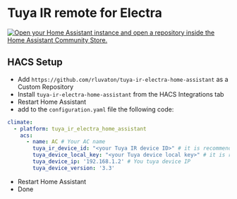 # Tuya IR remote for Electra

[![Open your Home Assistant instance and open a repository inside the Home Assistant Community Store.](https://my.home-assistant.io/badges/hacs_repository.svg)](https://my.home-assistant.io/redirect/hacs_repository/?owner=rluvaton&repository=tuya-ir-electra-home-assistant&category=integration)

## HACS Setup
- Add `https://github.com/rluvaton/tuya-ir-electra-home-assistant` as a Custom Repository
- Install `tuya-ir-electra-home-assistant` from the HACS Integrations tab
- Restart Home Assistant
- add to the `configuration.yaml` file the following code:
```yaml
climate:
  - platform: tuya_ir_electra_home_assistant
    acs:
      - name: AC # Your AC name
        tuya_ir_device_id: "<your Tuya IR device ID>" # it is recommended to use secrets here
        tuya_device_local_key: "<your Tuya device local key>" # it is recommended to use secrets here
        tuya_device_ip: '192.168.1.2' # You tuya device IP
        tuya_device_version: '3.3'
```
- Restart Home Assistant
- Done
